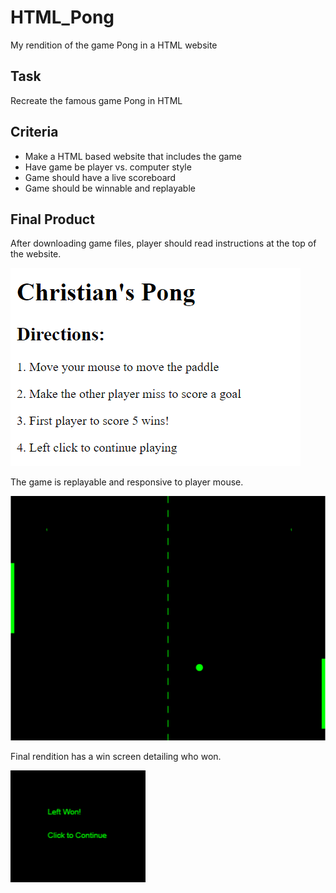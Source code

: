 # HTML_Pong
My rendition of the game Pong in a HTML website

## Task
Recreate the famous game Pong in HTML

## Criteria
* Make a HTML based website that includes the game
* Have game be player vs. computer style
* Game should have a live scoreboard
* Game should be winnable and replayable

## Final Product
After downloading game files, player should read instructions at the top of the website.

![](images/Pong_Direction's.png)

The game is replayable and responsive to player mouse. 

![](images/Pong_Ingame.png)

Final rendition has a win screen detailing who won.

![](images/Pong_Winscreen.png)
